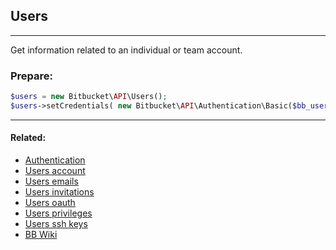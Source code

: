 ## Users

----
Get information related to an individual or team account.

### Prepare:
```php
$users = new Bitbucket\API\Users();
$users->setCredentials( new Bitbucket\API\Authentication\Basic($bb_user, $bb_pass) );
```

----

#### Related:
  * [Authentication](authentication.md)
  * [Users account](users/account.md)
  * [Users emails](users/emails.md)
  * [Users invitations](users/invitations.md)
  * [Users oauth](users/oauth.md)
  * [Users privileges](users/privileges.md)
  * [Users ssh keys](users/ssh-keys.md)
  * [BB Wiki](https://confluence.atlassian.com/display/BITBUCKET/users+Endpoint)
